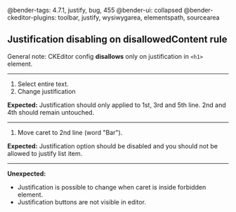 @bender-tags: 4.7.1, justify, bug, 455
@bender-ui: collapsed
@bender-ckeditor-plugins: toolbar, justify, wysiwygarea, elementspath, sourcearea

## Justification disabling on disallowedContent rule

General note: CKEditor config **disallows** only on justification in `<h1>` element.

----
1. Select entire text.
1. Change justification

**Expected:** Justification should only applied to 1st, 3rd and 5th line. 2nd and 4th should remain untouched.

----
1. Move caret to 2nd line (word "Bar").

**Expected:** Justification option should be disabled and you should not be allowed to justify list item.

----
**Unexpected:**
* Justification is possible to change when caret is inside forbidden element.
* Justification buttons are not visible in editor.
